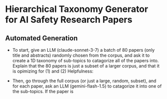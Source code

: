 # Hierarchical Taxonomy Generator for AI Safety Research Papers

## Automated Generation

- To start, give an LLM (claude-sonnet-3-7) a batch of 80 papers (only title and abstracts) randomly chosen from the corpus, and ask it to create a 1D taxonomy of sub-topics to catagorize all of the papers into. Explain that the 80 papers is just a subset of a larger corpus, and that it is opimizing for (1)  and (2) Helpfulness:

- Then, go through the full corpus (or just a large, random, subset), and for each paper, ask an LLM (gemini-flash-1.5) to catagorize it into one of the sub-topics. If the paper is

